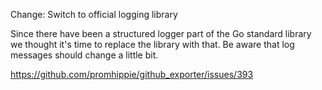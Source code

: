 Change: Switch to official logging library

Since there have been a structured logger part of the Go standard library we
thought it's time to replace the library with that. Be aware that log messages
should change a little bit.

https://github.com/promhippie/github_exporter/issues/393
